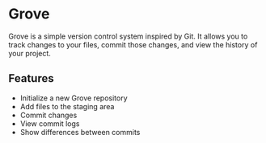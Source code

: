 # Grove

Grove is a simple version control system inspired by Git. It allows you to track changes to your files, commit those changes, and view the history of your project.

## Features

- Initialize a new Grove repository
- Add files to the staging area
- Commit changes
- View commit logs
- Show differences between commits
